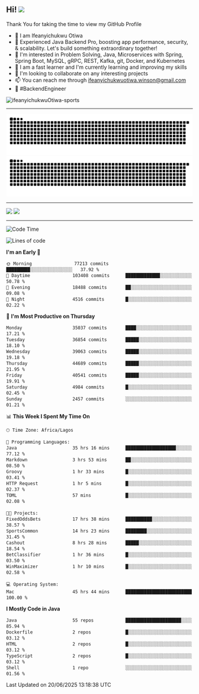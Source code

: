 <!-- BLOG-POST-LIST:START --><!-- BLOG-POST-LIST:END -->

## Hi! <img src="https://media.giphy.com/media/hvRJCLFzcasrR4ia7z/giphy.gif" width="4%"> 

Thank You for taking the time to view my GitHub Profile

- 👋 I am Ifeanyichukwu Otiwa
- 🚀 Experienced Java Backend Pro, boosting app performance, security, & scalability. Let's build something extraordinary together!
- 👀 I'm interested in Problem Solving, Java, Microservices with Spring, Spring Boot, MySQL, gRPC, REST, Kafka, git, Docker, and Kubernetes
- 🌱 I am a fast learner and I'm currently learning and improving my skills
- 💞️ I'm looking to collaborate on any interesting projects
- 📫 You can reach me through ifeanyichukwuotiwa.winson@gmail.com
- 🚀 #BackendEngineer

<p align="left" marginTop="10px"> <img src="https://komarev.com/ghpvc/?username=ifeanyichukwuOtiwa-sports&label=Profile%20views&color=0e75b6&style=for-the-badge" alt="ifeanyichukwuOtiwa-sports" /> </p>

***

<!--🐍📈SNAKEGRAPH / 🌐WEBSITE: https://github.com/Platane/snk -->
![github contribution grid snake animation](https://raw.githubusercontent.com/ifeanyichukwuOtiwa-sports/ifeanyichukwuOtiwa-sports/output/github-contribution-grid-snake-dark.svg#gh-dark-mode-only)![github contribution grid snake animation](https://raw.githubusercontent.com/ifeanyichukwuOtiwa-sports/ifeanyichukwuOtiwa-sports/output/github-contribution-grid-snake.svg#gh-light-mode-only)

***

<p float="left">
  <img float="left" src="https://github-readme-stats.vercel.app/api?username=ifeanyichukwuOtiwa-sports&count_private=true&include_all_commits=true&theme=react&show_icons=true" />
  <img float="right" src="https://github-readme-stats.vercel.app/api/top-langs/?username=ifeanyichukwuOtiwa-sports&layout=compact&show_icons=true&theme=react" /> 
</p>

***



<!--START_SECTION:waka-->
![Code Time](http://img.shields.io/badge/Code%20Time-3%2C857%20hrs%2022%20mins-blue)

![Lines of code](https://img.shields.io/badge/From%20Hello%20World%20I%27ve%20Written-54.7%20million%20lines%20of%20code-blue)

**I'm an Early 🐤** 

```text
🌞 Morning                77213 commits       █████████░░░░░░░░░░░░░░░░   37.92 % 
🌆 Daytime                103408 commits      █████████████░░░░░░░░░░░░   50.78 % 
🌃 Evening                18488 commits       ██░░░░░░░░░░░░░░░░░░░░░░░   09.08 % 
🌙 Night                  4516 commits        █░░░░░░░░░░░░░░░░░░░░░░░░   02.22 % 
```
📅 **I'm Most Productive on Thursday** 

```text
Monday                   35037 commits       ████░░░░░░░░░░░░░░░░░░░░░   17.21 % 
Tuesday                  36854 commits       █████░░░░░░░░░░░░░░░░░░░░   18.10 % 
Wednesday                39063 commits       █████░░░░░░░░░░░░░░░░░░░░   19.18 % 
Thursday                 44689 commits       █████░░░░░░░░░░░░░░░░░░░░   21.95 % 
Friday                   40541 commits       █████░░░░░░░░░░░░░░░░░░░░   19.91 % 
Saturday                 4984 commits        █░░░░░░░░░░░░░░░░░░░░░░░░   02.45 % 
Sunday                   2457 commits        ░░░░░░░░░░░░░░░░░░░░░░░░░   01.21 % 
```


📊 **This Week I Spent My Time On** 

```text
🕑︎ Time Zone: Africa/Lagos

💬 Programming Languages: 
Java                     35 hrs 16 mins      ███████████████████░░░░░░   77.12 % 
Markdown                 3 hrs 53 mins       ██░░░░░░░░░░░░░░░░░░░░░░░   08.50 % 
Groovy                   1 hr 33 mins        █░░░░░░░░░░░░░░░░░░░░░░░░   03.41 % 
HTTP Request             1 hr 5 mins         █░░░░░░░░░░░░░░░░░░░░░░░░   02.37 % 
TOML                     57 mins             █░░░░░░░░░░░░░░░░░░░░░░░░   02.08 % 

🐱‍💻 Projects: 
FixedOddsBets            17 hrs 38 mins      ██████████░░░░░░░░░░░░░░░   38.57 % 
SportsCommon             14 hrs 23 mins      ████████░░░░░░░░░░░░░░░░░   31.45 % 
Cashout                  8 hrs 28 mins       █████░░░░░░░░░░░░░░░░░░░░   18.54 % 
BetClassifier            1 hr 36 mins        █░░░░░░░░░░░░░░░░░░░░░░░░   03.50 % 
WinMaximizer             1 hr 10 mins        █░░░░░░░░░░░░░░░░░░░░░░░░   02.58 % 

💻 Operating System: 
Mac                      45 hrs 44 mins      █████████████████████████   100.00 % 
```

**I Mostly Code in Java** 

```text
Java                     55 repos            █████████████████████░░░░   85.94 % 
Dockerfile               2 repos             █░░░░░░░░░░░░░░░░░░░░░░░░   03.12 % 
HTML                     2 repos             █░░░░░░░░░░░░░░░░░░░░░░░░   03.12 % 
TypeScript               2 repos             █░░░░░░░░░░░░░░░░░░░░░░░░   03.12 % 
Shell                    1 repo              ░░░░░░░░░░░░░░░░░░░░░░░░░   01.56 % 
```




 Last Updated on 20/06/2025 13:18:38 UTC
<!--END_SECTION:waka-->

<!--
<p align="center">
![trophy](https://github-profile-trophy.vercel.app/?username=ifeanyichukwuOtiwa-sports&theme=onedark) (https://github.com/ryo-ma/github-profile-trophy)
</p>
-->

<!---
ifeanyi-otiwa/ifeanyi-otiwa is a ✨ special ✨ repository because its `README.md` (this file) appears on your GitHub profile.
You can click the Preview link to take a look at your changes.
--->
